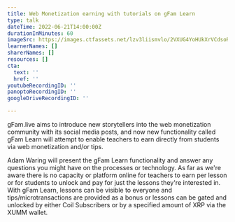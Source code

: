 ```yaml
---
title: Web Monetization earning with tutorials on gFam Learn
type: talk
dateTime: 2022-06-21T14:00:00Z
durationInMinutes: 60
imageSrc: https://images.ctfassets.net/lzv3liismvlo/2VXUG4YoHUkXrVCdsoRIIt/4872395f25993e56330474dde24bb539/Cover_for_GftW_session.png
learnerNames: []
sharerNames: []
resources: []
cta:
  text: ''
  href: ''
youtubeRecordingID: ''
panoptoRecordingID: ''
googleDriveRecordingID: ''

---
```

gFam.live aims to introduce new storytellers into the web monetization community with its social media posts, and now new functionality called gFam Learn will attempt to enable teachers to earn directly from students via web monetization and/or tips. 

Adam Waring will present the gFam Learn functionality and answer any questions you might have on the processes or technology. As far as we're aware there is no capacity or platform online for teachers to earn per lesson or for students to unlock and pay for just the lessons they're interested in. With gFam Learn, lessons can be visible to everyone and tips/microtransactions are provided as a bonus or lessons can be gated and unlocked by either Coil Subscribers or by a specified amount of XRP via the XUMM wallet.